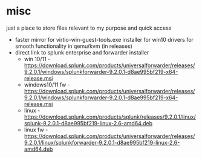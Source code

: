 # misc
just a place to store files relevant to my purpose and quick access

- faster mirror for virtio-win-guest-tools.exe installer for win10 drivers for smooth functionality in qemu/kvm (in releases)
- direct link to splunk enterprise and forwarder installer
  - win 10/11 - https://download.splunk.com/products/universalforwarder/releases/9.2.0.1/windows/splunkforwarder-9.2.0.1-d8ae995bf219-x64-release.msi
  - windows10/11 fw - https://download.splunk.com/products/universalforwarder/releases/9.2.0.1/windows/splunkforwarder-9.2.0.1-d8ae995bf219-x64-release.msi
  - linux - https://download.splunk.com/products/splunk/releases/9.2.0.1/linux/splunk-9.2.0.1-d8ae995bf219-linux-2.6-amd64.deb
  - linux fw - https://download.splunk.com/products/universalforwarder/releases/9.2.0.1/linux/splunkforwarder-9.2.0.1-d8ae995bf219-linux-2.6-amd64.deb

